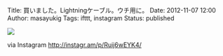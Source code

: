 Title: 買いました。Lightningケーブル。ウチ用に。
Date: 2012-11-07 12:00
Author: masayukig
Tags: ifttt, instagram
Status: published

<div>

![](http://distilleryimage8.s3.amazonaws.com/f365673a28d011e2971f22000a1f8c25_7.jpg)
<div>

via Instagram <http://instagr.am/p/Ruij6wEYK4/>

</div>

</div>
